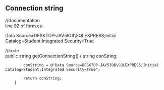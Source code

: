 Connection string
--------
//documentation <br>
line 92 of form.cs

Data Source=DESKTOP-JAV5IO6\SQLEXPRESS;Initial Catalog=Student;Integrated Security=True



//code <br>
public string getConnectionString()
        {
            string conString;
         
            conString = @"Data Source=DESKTOP-JAV5IO6\SQLEXPRESS;Initial Catalog=Student;Integrated Security=True";

            return conString;
        }
